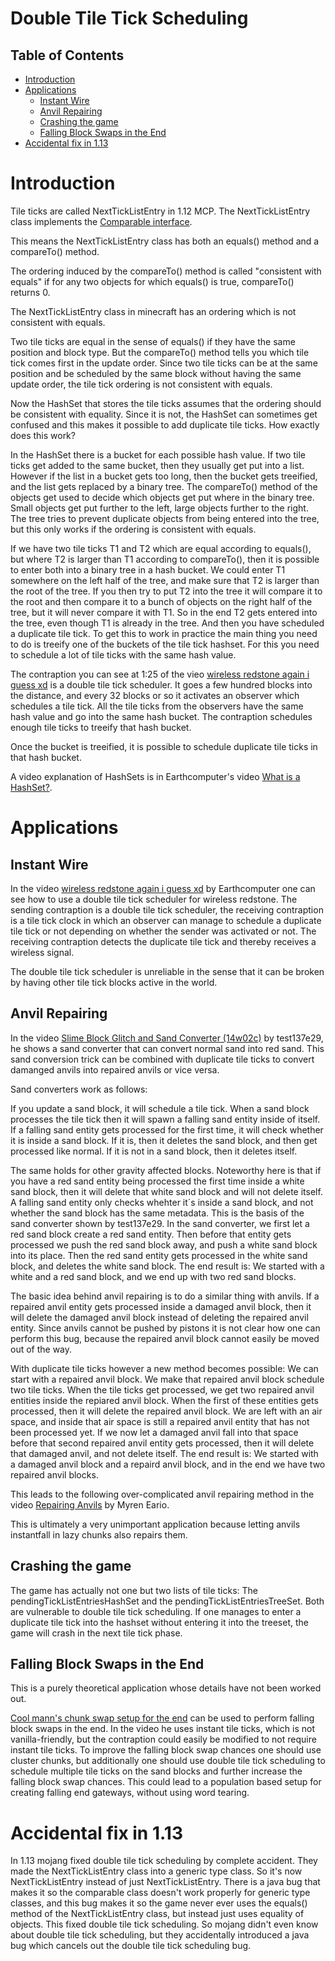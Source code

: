 # Double Tile Tick Scheduling

## Table of Contents

- [Introduction](#introduction)
- [Applications](#applications)
  * [Instant Wire](#instant-wire)
  * [Anvil Repairing](#anvil-repairing)
  * [Crashing the game](#crashing-the-game)
  * [Falling Block Swaps in the End](#falling-block-swaps-in-the-end)
- [Accidental fix in 1.13](#accidental-fix-in-113)

# Introduction

Tile ticks are called NextTickListEntry in 1.12 MCP.
The NextTickListEntry class implements the [Comparable interface](https://docs.oracle.com/javase/8/docs/api/java/lang/Comparable.html).

This means the NextTickListEntry class has both an equals() method
and a compareTo() method.

The ordering induced by the compareTo() method is called "consistent with equals"
if for any two objects for which equals() is true, compareTo() returns 0.

The NextTickListEntry class in minecraft has an ordering which is not consistent with equals.

Two tile ticks are equal in the sense of equals() if they have the same position and block type.
But the compareTo() method tells you which tile tick comes first in the update order.
Since two tile ticks can be at the same position and be scheduled by the same block without having the same update order,
the tile tick ordering is not consistent with equals.

Now the HashSet that stores the tile ticks assumes that the ordering should be consistent with equality.
Since it is not, the HashSet can sometimes get confused and this makes it possible to add duplicate tile ticks.
How exactly does this work?

In the HashSet there is a bucket for each possible hash value. If two tile ticks get added to the same bucket, then they usually get put into a list.
However if the list in a bucket gets too long, then the bucket gets treeified, and the list gets replaced by a binary tree.
The compareTo() method of the objects get used to decide which objects get put where in the binary tree.
Small objects get put further to the left, large objects further to the right.
The tree tries to prevent duplicate objects from being entered into the tree, but this only works if the ordering is consistent with equals.

If we have two tile ticks T1 and T2 which are equal according to equals(), but where T2 is larger than T1 according to compareTo(),
then it is possible to enter both into a binary tree in a hash bucket. We could enter T1 somewhere on the left half of the tree,
and make sure that T2 is larger than the root of the tree. If you then try to put T2 into the tree it will compare it to the root and then compare it to a bunch of objects on the right half of the tree,
but it will never compare it with T1. So in the end T2 gets entered into the tree, even though T1 is already in the tree. And then you have scheduled a duplicate tile tick.
To get this to work in practice the main thing you need to do is treeify one of the buckets of the tile tick hashset.
For this you need to schedule a lot of tile ticks with the same hash value.

The contraption you can see at 1:25 of the vieo [wireless redstone again i guess xd](https://www.youtube.com/watch?v=9KZ8i7fVbr4) is a double tile tick scheduler.
It goes a few hundred blocks into the distance, and every 32 blocks  or so it activates an observer which schedules a tile tick.
All the tile ticks from the observers have the same hash value and go into the same hash bucket.
The contraption schedules enough tile ticks to treeify that hash bucket.

Once the bucket is treeified, it is possible to schedule duplicate tile ticks in that hash bucket.

A video explanation of HashSets is in Earthcomputer's video [What is a HashSet?](https://www.youtube.com/watch?v=y5Cx07OHaOI).

# Applications

## Instant Wire
In the video [wireless redstone again i guess xd](https://www.youtube.com/watch?v=9KZ8i7fVbr4) by Earthcomputer one can see how to use a double tile tick scheduler for wireless redstone.
The sending contraption is a double tile tick scheduler,
the receiving contraption is a tile tick clock in which an observer can manage to schedule a duplicate tile tick or not depending on whether the sender was activated or not.
The receiving contraption detects the duplicate tile tick and thereby receives a wireless signal.

The double tile tick scheduler is unreliable in the sense that it can be broken by having other tile tick blocks active in the world.

## Anvil Repairing

In the video [Slime Block Glitch and Sand Converter (14w02c)](https://www.youtube.com/watch?v=ulh6-HvscTo) by test137e29, he shows a sand converter that can convert normal sand into red sand.
This sand conversion trick can be combined with duplicate tile ticks to convert damanged anvils into repaired anvils or vice versa.

Sand converters work as follows:

If you update a sand block, it will schedule a tile tick.
When a sand block processes the tile tick then it will spawn a falling sand entity inside of itself.
If a falling sand entity gets processed for the first time, it will check whether it is inside a sand block. If it is, then it deletes the sand block, and then get processed like normal. If it is not in a sand block, then it deletes itself.

The same holds for other gravity affected blocks.
Noteworthy here is that if you have a red sand entity being processed the first time inside a white sand block, then it will delete that white sand block and will not delete itself. A falling sand entity only checks whehter it´s inside a sand block, and not whether the sand block has the same metadata.
This is the basis of the sand converter shown by test137e29.
In the sand converter, we first let a red sand block create a red sand entity. Then before that entity gets processed we push the red sand block away, and push a white sand block into its place. Then the red sand entity gets processed in the white sand block, and deletes the white sand block. The end result is: We started with a white and a red sand block, and we end up with two red sand blocks.

The basic idea behind anvil repairing is to do a similar thing with anvils. If a repaired anvil entity gets processed inside a damaged anvil block, then it will delete the damaged anvil block instead of deleting the repaired anvil entity.
Since anvils cannot be pushed by pistons it is not clear how one can perform this bug, because the repaired anvil block cannot easily be moved out of the way.

With duplicate tile ticks however a new method becomes possible:
We can start with a repaired anvil block. We make that repaired anvil block schedule two tile ticks. When the tile ticks get processed, we get two repaired anvil entities inside the repiared anvil block. When the first of these entities gets processed, then it will delete the repaired anvil block. We are left with an air space, and inside that air space is still a repaired anvil entity that has not been processed yet.
If we now let a damaged anvil fall into that space before that second repaired anvil entity gets processed, then it will delete that damaged anvil, and not delete itself. The end result is: We started with a damaged anvil block and a repaird anvil block, and in the end we have two repaired anvil blocks.

This leads to the following over-complicated anvil repairing method in the video [Repairing Anvils](https://www.youtube.com/watch?v=YOPJrZJV09Q) by Myren Eario.

This is ultimately a very unimportant application because letting anvils instantfall in lazy chunks also repairs them.

## Crashing the game
The game has actually not one but two lists of tile ticks: The pendingTickListEntriesHashSet and the pendingTickListEntriesTreeSet.
Both are vulnerable to double tile tick scheduling.
If one manages to enter a duplicate tile tick into the hashset without entering it into the treeset, the game will crash in the next tile tick phase.

## Falling Block Swaps in the End

This is a purely theoretical application whose details have not been worked out.

[Cool mann's chunk swap setup for the end](https://www.youtube.com/watch?v=VTbpUjK-A74) can be used to perform falling block swaps in the end.
In the video he uses instant tile ticks, which is not vanilla-friendly, but the contraption could easily be modified to not require instant tile ticks.
To improve the falling block swap chances one should use cluster chunks, but additionally one should use double tile tick scheduling to schedule multiple tile ticks on the sand blocks and further increase the falling block swap chances.
This could lead to a population based setup for creating falling end gateways, without using word tearing.

# Accidental fix in 1.13

In 1.13 mojang fixed double tile tick scheduling by complete accident.
They made the NextTickListEntry class into a generic type class.
So it's now NextTickListEntry<T> instead of just NextTickListEntry.
There is a java bug that makes it so the comparable class doesn't work properly for generic type classes, and this bug makes it so the game never ever uses the equals() method of the NextTickListEntry class, but instead just uses equality of objects.
This fixed double tile tick scheduling.
So mojang didn't even know about double tile tick scheduling,
but they accidentally introduced a java bug which cancels out the double tile tick scheduling bug.
